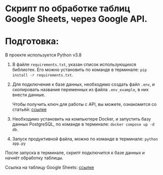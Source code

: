 # Скрипт по обработке таблиц Google Sheets, через Google API.

# Подготовка:

В проекте используется Python v3.8

1) В файле `requirements.txt`, указан список использующихся библиотек. Его можно установить по команде в
   терминале: `pip install -r requirements.txt`.


2) Для подключения к базе данных, необходимо создать файл `.env`, и скопировать названия переменных из
   файла `.env_example`, в них внести данные.

   Чтобы получить ключ для работы с API, вы можете, ознакомится со статьёй: 
   [ссылке](https://habr.com/ru/post/483302/)


3) Необходимо установить на компьютере Docker, и запустить базу данных PostgreSQL, по команде в
   терминале: `docker compose up -d db`.


4) Запуск продуктивной файла, можно по команде в терминале: `python app.py`

После запуска в терминале, скрипт подключится к базе данных и начнёт обработку таблицы.

Ссылка на таблицу Google
Sheets: [ссылке](https://docs.google.com/spreadsheets/d/1WX2VJod1-5HfWgPFROMsfbX8builkR35bkG9-xBGrHQ/edit#gid=149663643)
